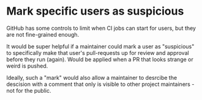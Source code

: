 # Mark specific users as suspicious

GitHub has some controls to limit when CI jobs can start for users, but they
are not fine-grained enough.

It would be super helpful if a maintainer could mark a user as "suspicious" to
specifically make that user's pull-requests up for review and approval before
they run (again). Would be applied when a PR that looks strange or weird is
pushed.

Ideally, such a "mark" would also allow a maintainer to desrcibe the descision
with a comment that only is visible to other project maintainers - not for the
public.
